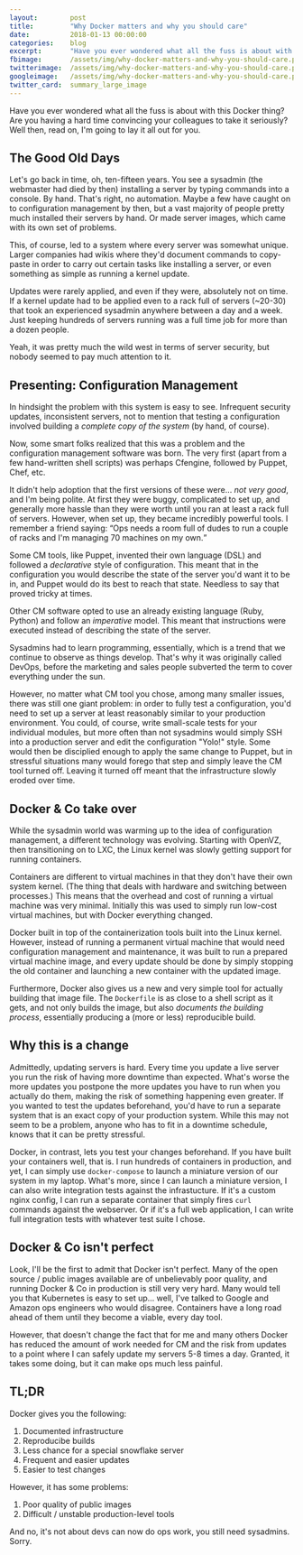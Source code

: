 ```yaml
---
layout:        post
title:         "Why Docker matters and why you should care"
date:          2018-01-13 00:00:00
categories:    blog
excerpt:       "Have you ever wondered what all the fuss is about with this Docker thing? Are you having a hard time convincing your colleagues to take it seriously? Well then, read on, I'm going to lay it all out for you."     
fbimage:       /assets/img/why-docker-matters-and-why-you-should-care.png
twitterimage:  /assets/img/why-docker-matters-and-why-you-should-care.png
googleimage:   /assets/img/why-docker-matters-and-why-you-should-care.png
twitter_card:  summary_large_image
---
```


Have you ever wondered what all the fuss is about with this Docker thing? Are you having a hard time convincing your
colleagues to take it seriously? Well then, read on, I'm going to lay it all out for you.

## The Good Old Days

Let's go back in time, oh, ten-fifteen years. You see a sysadmin (the webmaster had died by then) installing a server by
typing commands into a console. By hand. That's right, no automation. Maybe a few have caught on to configuration
management by then, but a vast majority of people pretty much installed their servers by hand. Or made server images,
which came with its own set of problems.

This, of course, led to a system where every server was somewhat unique. Larger companies had wikis where they'd
document commands to copy-paste in order to carry out certain tasks like installing a server, or even something as
simple as running a kernel update.

Updates were rarely applied, and even if they were, absolutely not on time. If a kernel update had to be applied even
to a rack full of servers (~20-30) that took an experienced sysadmin anywhere between a day and a week. Just keeping
hundreds of servers running was a full time job for more than a dozen people.

Yeah, it was pretty much the wild west in terms of server security, but nobody seemed to pay much attention to it.

## Presenting: Configuration Management

In hindsight the problem with this system is easy to see. Infrequent security updates, inconsistent servers, not to
mention that testing a configuration involved building a *complete copy of the system* (by hand, of course).

Now, some smart folks realized that this was a problem and the configuration management software was born. The very 
first (apart from a few hand-written shell scripts) was perhaps Cfengine, followed by Puppet, Chef, etc.

It didn't help adoption that the first versions of these were... *not very good*, and I'm being polite. At first they
were buggy, complicated to set up, and generally more hassle than they were worth until you ran at least a rack full
of servers. However, when set up, they became incredibly powerful tools. I remember a friend saying: <q>Ops needs a
room full of dudes to run a couple of racks and I'm managing 70 machines on my own.</q>

Some CM tools, like Puppet, invented their own language (DSL) and followed a *declarative* style of configuration. This
meant that in the configuration you would describe the state of the server you'd want it to be in, and Puppet would
do its best to reach that state. Needless to say that proved tricky at times.

Other CM software opted to use an already existing language (Ruby, Python) and follow an *imperative* model. This meant
that instructions were executed instead of describing the state of the server.

Sysadmins had to learn programming, essentially, which is a trend that we continue to observe as things develop. That's
why it was originally called DevOps, before the marketing and sales people subverted the term to cover everything under
the sun.

However, no matter what CM tool you chose, among many smaller issues, there was still one giant problem: in order to 
fully test a configuration, you'd need to set up a server at least reasonably similar to your production environment.
You could, of course, write small-scale tests for your individual modules, but more often than not sysadmins would
simply SSH into a production server and edit the configuration "Yolo!" style. Some would then be disciplied enough
to apply the same change to Puppet, but in stressful situations many would forego that step and simply leave the CM
tool turned off. Leaving it turned off meant that the infrastructure slowly eroded over time.

## Docker & Co take over

While the sysadmin world was warming up to the idea of configuration management, a different technology was evolving.
Starting with OpenVZ, then transitioning on to LXC, the Linux kernel was slowly getting support for running containers.

Containers are different to virtual machines in that they don't have their own system kernel. (The thing that deals with
hardware and switching between processes.) This means that the overhead and cost of running a virtual machine was very
minimal. Initially this was used to simply run low-cost virtual machines, but with Docker everything changed.

Docker built in top of the containerization tools built into the Linux kernel. However, instead of running a permanent
virtual machine that would need configuration management and maintenance, it was built to run a prepared virtual machine
image, and every update should be done by simply stopping the old container and launching a new container with the
updated image.

Furthermore, Docker also gives us a new and very simple tool for actually building that image file. The `Dockerfile`
is as close to a shell script as it gets, and not only builds the image, but also *documents the building process*,
essentially producing a (more or less) reproducible build.

## Why this is a change

Admittedly, updating servers is hard. Every time you update a live server you run the risk of having more downtime
than expected. What's worse the more updates you postpone the more updates you have to run when you actually do them,
making the risk of something happening even greater. If you wanted to test the updates beforehand, you'd have to run a
separate system that is an exact copy of your production system. While this may not seem to be a problem, anyone who has
to fit in a downtime schedule, knows that it can be pretty stressful.

Docker, in contrast, lets you test your changes beforehand. If you have built your containers well, that is. I run
hundreds of containers in production, and yet, I can simply use `docker-compose` to launch a miniature version of our
system in my laptop. What's more, since I can launch a miniature version, I can also write integration tests against
the infrastucture. If it's a custom nginx config, I can run a separate container that simply fires `curl` commands
against the webserver. Or if it's a full web application, I can write full integration tests with whatever test suite
I chose.

## Docker & Co isn't perfect

Look, I'll be the first to admit that Docker isn't perfect. Many of the open source / public images available are of
unbelievably poor quality, and running Docker & Co in production is still very very hard. Many would tell you that
Kubernetes is easy to set up... well, I've talked to Google and Amazon ops engineers who would disagree. Containers
have a long road ahead of them until they become a viable, every day tool.

However, that doesn't change the fact that for me and many others Docker has reduced the amount of work needed for CM
and the risk from updates to a point where I can safely update my servers 5-8 times a day. Granted, it takes some 
doing, but it can make ops much less painful.

## TL;DR

Docker gives you the following:

1. Documented infrastructure
2. Reproducibe builds
3. Less chance for a special snowflake server
4. Frequent and easier updates
5. Easier to test changes

However, it has some problems:

1. Poor quality of public images
2. Difficult / unstable production-level tools

And no, it's not about devs can now do ops work, you still need sysadmins. Sorry.

